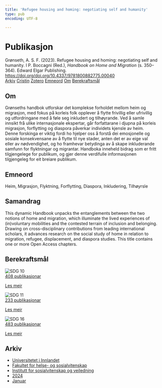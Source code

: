 ```yaml
---
title: 'Refugee housing and homing: negotiating self and humanity'
type: pub
encoding: UTF-8

---
```

<h1>Publikasjon</h1>
<article id="csl-bib-container-9VM6GTAA" class="csl-bib-container">
  <div class="csl-bib-body"> <div class="csl-entry">Grønseth, A. S. F. (2023). Refugee housing and homing: negotiating self and humanity. I P. Boccagni (Red.), <i>Handbook on Home and Migration</i> (s. 350–364). Edward Elgar Publishing. <a href="https://doi.org/doi.org/10.4337/9781800882775.00040">https://doi.org/doi.org/10.4337/9781800882775.00040</a></div> </div>
  <div class="csl-bib-buttons">
    <a href="#taxonomy-article-9VM6GTAA" alt="archive" class="csl-bib-button">Arkiv</a>
    <a href="https://app.cristin.no/results/show.jsf?id=2235414" alt="Cristin" class="csl-bib-button">Cristin</a>
    <a href="http://zotero.org/groups/5881554/items/9VM6GTAA" alt="Zotero" class="csl-bib-button">Zotero</a>
    <a href="#keywords-article-9VM6GTAA" alt="keywords" class="csl-bib-button">Emneord</a>
    <a href="#about-article-9VM6GTAA" alt="about_pub" class="csl-bib-button">Om</a>
    <a href="#sdg-article-9VM6GTAA" alt="sdg" class="csl-bib-button">Berekraftsmål</a>
  </div>
  <div id="csl-bib-meta-container-9VM6GTAA"></div>
</article>
<div id="csl-bib-meta-9VM6GTAA" class="csl-bib-meta">
  <article id="about-article-9VM6GTAA" class="about_pub-article">
    <h1>Om</h1>
    Grønseths handbok utforskar det komplekse forholdet mellom heim og migrasjon, med fokus på korleis folk opplever å flytte frivillig eller ufrivillig og utfordringane med å føle seg inkludert og tilhøyrande. Ved å samle innsikt frå ulike internasjonale ekspertar, går forfattarane i djupna på korleis migrasjon, forflytting og diaspora påverkar individets kjensle av heim. Denne forskinga er viktig fordi ho hjelper oss å forstå dei emosjonelle og sosiale konsekvensane av å flytte til nye stader, anten det er av eige val eller av nødvendighet, og ho framhevar betydinga av å skape inkluderande samfunn for flyktningar og migrantar. Handboka inneheld bidrag som er fritt tilgjengelege for publikum, og gjer denne verdifulle informasjonen tilgjengeleg for eit breiare publikum.
  </article>
  <article id="keywords-article-9VM6GTAA" class="keywords-article">
    <h1>Emneord</h1>
    Heim, Migrasjon, Flyktning, Forflytting, Diaspora, Inkludering, Tilhøyrsle
  </article>
  <article id="abstract-article-9VM6GTAA" class="abstract-article">
    <h1>Samandrag</h1>
    This dynamic Handbook unpacks the entanglements between the two notions of home and migration, which illuminate the lived experiences of (in)voluntary mobilities and the contested terrain of inclusion and belonging. Drawing on cross-disciplinary contributions from leading international scholars, it advances research on the social study of home in relation to migration, refugee, displacement, and diaspora studies. This title contains one or more Open Access chapters.
  </article>
  <article id="sdg-article-9VM6GTAA" class="sdg-article">
    <h1>Berekraftsmål</h1>
    <div class="sdg-container"><div id="sdg10" class="sdg">
        <img src="{{< params subfolder >}}images/sdg/sdg10_nn.png" class="image" alt="SDG 10">
        <div class="sdg-overlay">
          <a href="{{< params subfolder >}}nn/archive/?sdg=10#archive" class="sdg-publication-count"><span>408</span> publikasjonar</a>
          <p><a href="https://fn.no/om-fn/fns-baerekraftsmaal/mindre-ulikhet?lang=nno-NO" class="sdg-read-more">Les meir</a></p>
        </div>
      </div> <div id="sdg11" class="sdg">
        <img src="{{< params subfolder >}}images/sdg/sdg11_nn.png" class="image" alt="SDG 11">
        <div class="sdg-overlay">
          <a href="{{< params subfolder >}}nn/archive/?sdg=11#archive" class="sdg-publication-count"><span>233</span> publikasjonar</a>
          <p><a href="https://fn.no/om-fn/fns-baerekraftsmaal/baerekraftige-byer-og-lokalsamfunn?lang=nno-NO" class="sdg-read-more">Les meir</a></p>
        </div>
      </div> <div id="sdg16" class="sdg">
        <img src="{{< params subfolder >}}images/sdg/sdg16_nn.png" class="image" alt="SDG 16">
        <div class="sdg-overlay">
          <a href="{{< params subfolder >}}nn/archive/?sdg=16#archive" class="sdg-publication-count"><span>483</span> publikasjonar</a>
          <p><a href="https://fn.no/om-fn/fns-baerekraftsmaal/fred-rettferdighet-og-velfungerende-institusjoner?lang=nno-NO" class="sdg-read-more">Les meir</a></p>
        </div>
      </div></div>
  </article>
  <article id="taxonomy-article-9VM6GTAA" class="taxonomy-article">
    <h1>Arkiv</h1>
    <ul>
      <li><a href="{{< params subfolder >}}nn/archive/?key=3DCRN523">Universitetet i Innlandet</a></li>
      <li><a href="{{< params subfolder >}}nn/archive/?key=IDKFS3MX">Fakultet for helse- og sosialvitenskap</a></li>
      <li><a href="{{< params subfolder >}}nn/archive/?key=CU4VFGCV">Institutt for sosialvitenskap og veiledning</a></li>
      <li><a href="{{< params subfolder >}}nn/archive/?key=85HRZ8WX">2024</a></li>
      <li><a href="{{< params subfolder >}}nn/archive/?key=P46KGK7A">Januar</a></li>
    </ul>
  </article>
</div>
